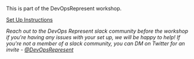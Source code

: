 This is part of the DevOpsRepresent workshop.

[Set Up Instructions](workshop-content/01-setup/01-setup.md)

_Reach out to the DevOps Represent slack community before the workshop if you're having any issues with your set up, we will be happy to help!_
_If you're not a member of a slack community, you can DM on Twitter for an invite - [@DevOpsRepresent](https://twitter.com/DevOpsRepresent)_
